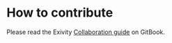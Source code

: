 # How to contribute

Please read the Exivity [Collaboration guide](https://app.gitbook.com/@exivity/s/docs/product/collaboration-guide) on GitBook.
